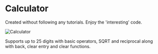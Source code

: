# Calculator

Created without following any tutorials. Enjoy the 'interesting' code.

![Calculator](https://i.imgur.com/t2EcGAF.png)

Supports up to 25 digits with basic operators, SQRT and reciprocal along with back, clear entry and clear functions.

